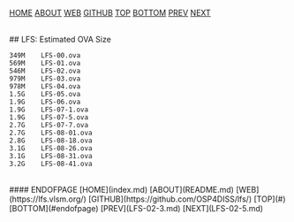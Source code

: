 ---
---

[HOME](index.md)
[ABOUT](README.md)
[WEB](https://lfs.vlsm.org/)
[GITHUB](https://github.com/OSP4DISS/lfs/)
[TOP](#)
[BOTTOM](#endofpage)
[PREV](LFS-02-3.md)
[NEXT](LFS-02-5.md)

<br>
## LFS: Estimated OVA Size

```
349M	LFS-00.ova
569M	LFS-01.ova
546M	LFS-02.ova
979M	LFS-03.ova
978M	LFS-04.ova
1.5G	LFS-05.ova
1.9G	LFS-06.ova
1.9G	LFS-07-1.ova
1.9G	LFS-07-5.ova
2.7G	LFS-07-7.ova
2.7G	LFS-08-01.ova
2.8G	LFS-08-18.ova
3.1G	LFS-08-26.ova
3.1G	LFS-08-31.ova
3.2G	LFS-08-41.ova

```

<br>
#### ENDOFPAGE
[HOME](index.md)
[ABOUT](README.md)
[WEB](https://lfs.vlsm.org/)
[GITHUB](https://github.com/OSP4DISS/lfs/)
[TOP](#)
[BOTTOM](#endofpage)
[PREV](LFS-02-3.md)
[NEXT](LFS-02-5.md)

<br>

